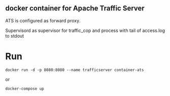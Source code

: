 ## docker container for Apache Traffic Server 
ATS is configured as forward proxy.

Supervisord as supervisor for traffic_cop and process with tail of access.log
to stdout

# Run

```
docker run -d -p 8080:8080 --name trafficserver container-ats
```
or 
```
docker-compose up
```
